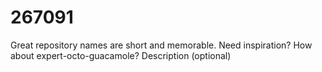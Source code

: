 # 267091
Great repository names are short and memorable. Need inspiration? How about expert-octo-guacamole?  Description (optional)

